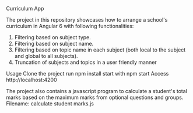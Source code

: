 Curriculum App

The project in this repository showcases how to arrange a school's curriculum in Angular 6 with following functionalities:
1. Filtering based on subject type.
2. Filtering based on subject name.
3. Filtering based on topic name in each subject (both local to the subject and global to all subjects).
4. Truncation of subjects and topics in a user friendly manner

Usage
Clone the project
run npm install
start with npm start
Access http://localhost:4200

The project also contains a javascript program to calculate a student's total marks based on the maximum marks from optional questions and groups.
Filename: calculate student marks.js
